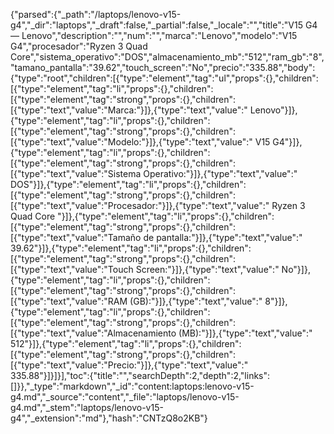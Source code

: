 {"parsed":{"_path":"/laptops/lenovo-v15-g4","_dir":"laptops","_draft":false,"_partial":false,"_locale":"","title":"V15 G4 — Lenovo","description":"","num":"","marca":"Lenovo","modelo":"V15 G4","procesador":"Ryzen 3 Quad Core","sistema_operativo":"DOS","almacenamiento_mb":"512","ram_gb":"8","tamano_pantalla":"39.62","touch_screen":"No","precio":"335.88","body":{"type":"root","children":[{"type":"element","tag":"ul","props":{},"children":[{"type":"element","tag":"li","props":{},"children":[{"type":"element","tag":"strong","props":{},"children":[{"type":"text","value":"Marca:"}]},{"type":"text","value":" Lenovo"}]},{"type":"element","tag":"li","props":{},"children":[{"type":"element","tag":"strong","props":{},"children":[{"type":"text","value":"Modelo:"}]},{"type":"text","value":" V15 G4"}]},{"type":"element","tag":"li","props":{},"children":[{"type":"element","tag":"strong","props":{},"children":[{"type":"text","value":"Sistema Operativo:"}]},{"type":"text","value":" DOS"}]},{"type":"element","tag":"li","props":{},"children":[{"type":"element","tag":"strong","props":{},"children":[{"type":"text","value":"Procesador:"}]},{"type":"text","value":" Ryzen 3 Quad Core "}]},{"type":"element","tag":"li","props":{},"children":[{"type":"element","tag":"strong","props":{},"children":[{"type":"text","value":"Tamaño de pantalla:"}]},{"type":"text","value":" 39.62"}]},{"type":"element","tag":"li","props":{},"children":[{"type":"element","tag":"strong","props":{},"children":[{"type":"text","value":"Touch Screen:"}]},{"type":"text","value":" No"}]},{"type":"element","tag":"li","props":{},"children":[{"type":"element","tag":"strong","props":{},"children":[{"type":"text","value":"RAM (GB):"}]},{"type":"text","value":" 8"}]},{"type":"element","tag":"li","props":{},"children":[{"type":"element","tag":"strong","props":{},"children":[{"type":"text","value":"Almacenamiento (MB):"}]},{"type":"text","value":" 512"}]},{"type":"element","tag":"li","props":{},"children":[{"type":"element","tag":"strong","props":{},"children":[{"type":"text","value":"Precio:"}]},{"type":"text","value":" 335.88"}]}]}],"toc":{"title":"","searchDepth":2,"depth":2,"links":[]}},"_type":"markdown","_id":"content:laptops:lenovo-v15-g4.md","_source":"content","_file":"laptops/lenovo-v15-g4.md","_stem":"laptops/lenovo-v15-g4","_extension":"md"},"hash":"CNTzQ8o2KB"}